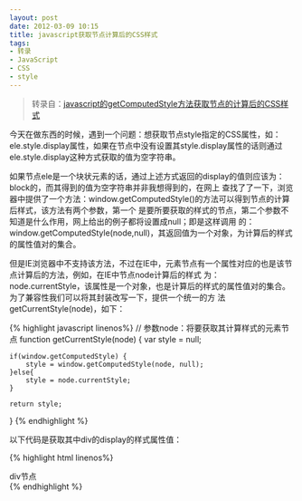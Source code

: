 ```yaml
---
layout: post
date: 2012-03-09 10:15
title: javascript获取节点计算后的CSS样式
tags:
- 转录
- JavaScript
- CSS
- style
---
```

> 转录自：[javascript的getComputedStyle方法获取节点的计算后的CSS样式](http://www.cnblogs.com/yunfour/archive/2012/02/25/2367895.html)

今天在做东西的时候，遇到一个问题：想获取节点style指定的CSS属性，如：ele.style.display属性，如果在节点中没有设置其style.display属性的话则通过ele.style.display这种方式获取的值为空字符串。

如果节点ele是一个块状元素的话，通过上述方式返回的display的值则应该为：block的，而其得到的值为空字符串并非我想得到的，在网上 查找了了一下，浏览器中提供了一个方法：window.getComputedStyle()的方法可以得到节点的计算后样式，该方法有两个参数，第一个 是要所要获取的样式的节点，第二个参数不知道是什么作用，网上给出的例子都将设置成null；即是这样调用 的：window.getComputedStyle(node,null)，其返回值为一个对象，为计算后的样式的属性值对的集合。

但是IE浏览器中不支持该方法，不过在IE中，元素节点有一个属性对应的也是该节点计算后的方法，例如，在IE中节点node计算后的样式 为：node.currentStyle，该属性是一个对象，也是计算后的样式的属性值对的集合。为了兼容性我们可以将其封装改写一下，提供一个统一的方 法getCurrentStyle(node)，如下：

{% highlight javascript linenos%}
// 参数node：将要获取其计算样式的元素节点
function getCurrentStyle(node) {
    var style = null;
    
    if(window.getComputedStyle) {
        style = window.getComputedStyle(node, null);
    }else{
        style = node.currentStyle;
    }
    
    return style;
}
{% endhighlight %}
 

以下代码是获取其中div的display的样式属性值：

{% highlight html linenos%}
<div id="div">div节点</div>
<script>
var div = document.getElementById("div");
var style = getCurrentStyle(div);
var display = style["display"];

alert(display);    // 输出：block
</script>
{% endhighlight %}